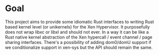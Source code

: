 # Goal

This project aims to provide some idiomatic Rust interfaces
to writing Rust based kernel level (or unikernels) for the Xen
Hypervisor. It purposefully does not wrap libxc or libxl and
should not ever. In a way it can be like a Rust native kernel
abstraction of the Xen hypercall / event channel / page sharing
interfaces. There's a possibility of adding dom0/domU support
if we conditionalize support in xen-sys but the API should
remain the same.

